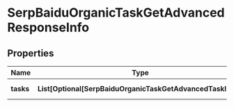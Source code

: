 # SerpBaiduOrganicTaskGetAdvancedResponseInfo


## Properties

| Name | Type | Description | Notes |
|------------ | ------------- | ------------- | -------------|
**tasks** | **List[Optional[SerpBaiduOrganicTaskGetAdvancedTaskInfo]]** | array of tasks |[optional]|